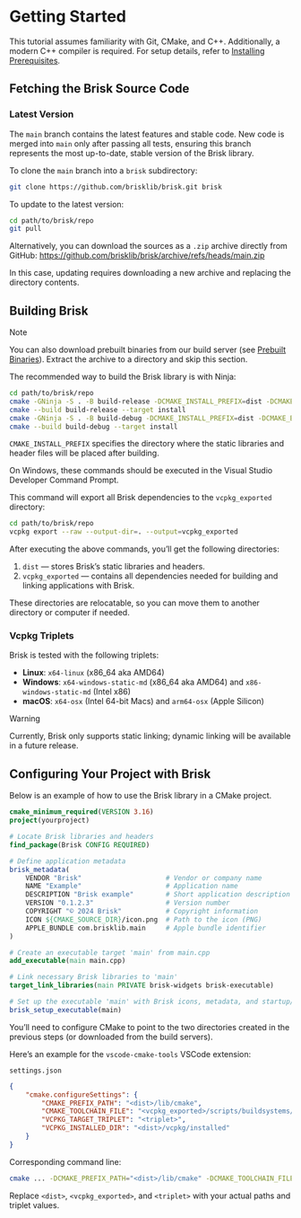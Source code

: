 # Getting Started

This tutorial assumes familiarity with Git, CMake, and C++. Additionally, a modern C++ compiler is required. For setup details, refer to [Installing Prerequisites](prerequisites.md).

## Fetching the Brisk Source Code

### Latest Version

The `main` branch contains the latest features and stable code. New code is merged into `main` only after passing all tests, ensuring this branch represents the most up-to-date, stable version of the Brisk library.

To clone the `main` branch into a `brisk` subdirectory:

```bash
git clone https://github.com/brisklib/brisk.git brisk
```

To update to the latest version:

```bash
cd path/to/brisk/repo
git pull
```

Alternatively, you can download the sources as a `.zip` archive directly from GitHub: https://github.com/brisklib/brisk/archive/refs/heads/main.zip

In this case, updating requires downloading a new archive and replacing the directory contents.

## Building Brisk

> [!note]
> You can also download prebuilt binaries from our build server (see [Prebuilt Binaries](prebuilt_binaries.md)). Extract the archive to a directory and skip this section.

The recommended way to build the Brisk library is with Ninja:

```bash
cd path/to/brisk/repo
cmake -GNinja -S . -B build-release -DCMAKE_INSTALL_PREFIX=dist -DCMAKE_BUILD_TYPE=Release
cmake --build build-release --target install
cmake -GNinja -S . -B build-debug -DCMAKE_INSTALL_PREFIX=dist -DCMAKE_BUILD_TYPE=Debug
cmake --build build-debug --target install
```

`CMAKE_INSTALL_PREFIX` specifies the directory where the static libraries and header files will be placed after building.

On Windows, these commands should be executed in the Visual Studio Developer Command Prompt.

This command will export all Brisk dependencies to the `vcpkg_exported` directory:
```bash
cd path/to/brisk/repo
vcpkg export --raw --output-dir=. --output=vcpkg_exported
```

After executing the above commands, you’ll get the following directories:

1. `dist` — stores Brisk’s static libraries and headers.
2. `vcpkg_exported` — contains all dependencies needed for building and linking applications with Brisk.

These directories are relocatable, so you can move them to another directory or computer if needed.

### Vcpkg Triplets

Brisk is tested with the following triplets:

- **Linux**: `x64-linux` (x86_64 aka AMD64)
- **Windows**: `x64-windows-static-md` (x86_64 aka AMD64) and `x86-windows-static-md` (Intel x86)
- **macOS**: `x64-osx` (Intel 64-bit Macs) and `arm64-osx` (Apple Silicon)

> [!warning]
> Currently, Brisk only supports static linking; dynamic linking will be available in a future release.

## Configuring Your Project with Brisk

Below is an example of how to use the Brisk library in a CMake project.

```cmake
cmake_minimum_required(VERSION 3.16)
project(yourproject)

# Locate Brisk libraries and headers
find_package(Brisk CONFIG REQUIRED)

# Define application metadata
brisk_metadata(
    VENDOR "Brisk"                     # Vendor or company name
    NAME "Example"                     # Application name
    DESCRIPTION "Brisk example"        # Short application description
    VERSION "0.1.2.3"                  # Version number
    COPYRIGHT "© 2024 Brisk"           # Copyright information
    ICON ${CMAKE_SOURCE_DIR}/icon.png  # Path to the icon (PNG)
    APPLE_BUNDLE com.brisklib.main     # Apple bundle identifier
)

# Create an executable target 'main' from main.cpp
add_executable(main main.cpp)

# Link necessary Brisk libraries to 'main'
target_link_libraries(main PRIVATE brisk-widgets brisk-executable)

# Set up the executable 'main' with Brisk icons, metadata, and startup/shutdown code
brisk_setup_executable(main)
```

You’ll need to configure CMake to point to the two directories created in the previous steps (or downloaded from the build servers).

Here’s an example for the `vscode-cmake-tools` VSCode extension:

`settings.json`
```json
{
    "cmake.configureSettings": {
        "CMAKE_PREFIX_PATH": "<dist>/lib/cmake",
        "CMAKE_TOOLCHAIN_FILE": "<vcpkg_exported>/scripts/buildsystems/vcpkg.cmake",
        "VCPKG_TARGET_TRIPLET": "<triplet>",
        "VCPKG_INSTALLED_DIR": "<dist>/vcpkg/installed"
    }
}
```

Corresponding command line:

```bash
cmake ... -DCMAKE_PREFIX_PATH="<dist>/lib/cmake" -DCMAKE_TOOLCHAIN_FILE="<vcpkg_exported>/scripts/buildsystems/vcpkg.cmake" -DVCPKG_TARGET_TRIPLET="<triplet>" -DVCPKG_INSTALLED_DIR="<dist>/vcpkg/installed"
```

Replace `<dist>`, `<vcpkg_exported>`, and `<triplet>` with your actual paths and triplet values.
